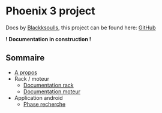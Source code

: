 # Phoenix 3 project

Docs by [Blackksoulls](http://blackksoulls.github.io/), this project can be found here: [GitHub](https://github.com/Blackksoulls/autoit-kuro-bundle)

**! Documentation in construction !**

## Sommaire

 - [A propos](about.md)
 - Rack / moteur
 	- [Documentation rack](docs/rack.md)
 	- [Documentation moteur](docs/moteur.md)
 - Application android
    - [Phase recherche](docs/app.md)